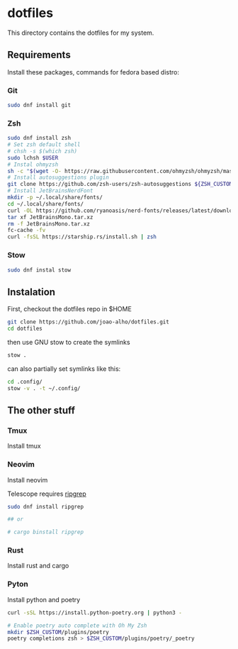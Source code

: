 # dotfiles

This directory contains the dotfiles for my system.

## Requirements

Install these packages, commands for fedora based distro:

### Git

```bash
sudo dnf install git
```

### Zsh

```bash
sudo dnf install zsh
# Set zsh default shell
# chsh -s $(which zsh)
sudo lchsh $USER
# Instal ohmyzsh
sh -c "$(wget -O- https://raw.githubusercontent.com/ohmyzsh/ohmyzsh/master/tools/install.sh)"
# Install autosuggestions plugin
git clone https://github.com/zsh-users/zsh-autosuggestions ${ZSH_CUSTOM:-~/.oh-my-zsh/custom}/plugins/zsh-autosuggestions
# Install JetBrainsNerdFont 
mkdir -p ~/.local/share/fonts/
cd ~/.local/share/fonts/
curl -OL https://github.com/ryanoasis/nerd-fonts/releases/latest/download/JetBrainsMono.tar.xz
tar xf JetBrainsMono.tar.xz
rm -f JetBrainsMono.tar.xz
fc-cache -fv
curl -fsSL https://starship.rs/install.sh | zsh
```

### Stow

```bash
sudo dnf instal stow
```

## Instalation

First, checkout the dotfiles repo in $HOME 

```bash
git clone https://github.com/joao-alho/dotfiles.git
cd dotfiles
```

then use GNU stow to create the symlinks

```bash
stow .
```

can also partially set symlinks like this:

```bash
cd .config/
stow -v . -t ~/.config/
```

## The other stuff

### Tmux
Install tmux

### Neovim
Install neovim

Telescope requires [ripgrep](https://github.com/BurntSushi/ripgrep)
```zsh
sudo dnf install ripgrep

## or

# cargo binstall ripgrep
```

### Rust
Install rust and cargo

### Pyton
Install python and poetry

```zsh
curl -sSL https://install.python-poetry.org | python3 -

# Enable poetry auto complete with Oh My Zsh
mkdir $ZSH_CUSTOM/plugins/poetry
poetry completions zsh > $ZSH_CUSTOM/plugins/poetry/_poetry
```
